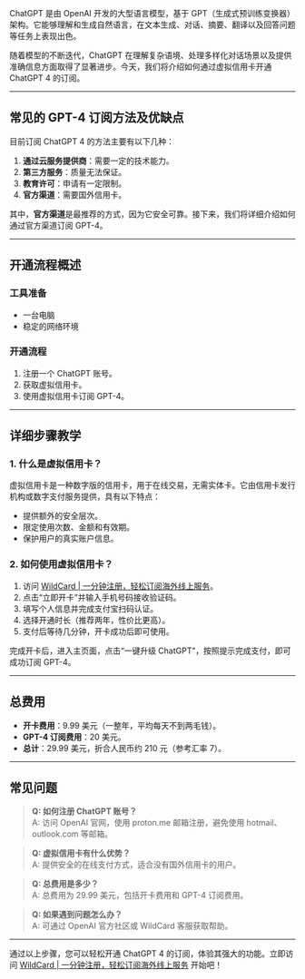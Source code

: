 ChatGPT 是由 OpenAI 开发的大型语言模型，基于 GPT（生成式预训练变换器）架构。它能够理解和生成自然语言，在文本生成、对话、摘要、翻译以及回答问题等任务上表现出色。

随着模型的不断迭代，ChatGPT 在理解复杂语境、处理多样化对话场景以及提供准确信息方面取得了显著进步。今天，我们将介绍如何通过虚拟信用卡开通 ChatGPT 4 的订阅。

---

## 常见的 GPT-4 订阅方法及优缺点

目前订阅 ChatGPT 4 的方法主要有以下几种：

1. **通过云服务提供商**：需要一定的技术能力。
2. **第三方服务**：质量无法保证。
3. **教育许可**：申请有一定限制。
4. **官方渠道**：需要国外信用卡。

其中，**官方渠道**是最推荐的方式，因为它安全可靠。接下来，我们将详细介绍如何通过官方渠道订阅 GPT-4。

---

## 开通流程概述

### 工具准备
- 一台电脑
- 稳定的网络环境

### 开通流程
1. 注册一个 ChatGPT 账号。
2. 获取虚拟信用卡。
3. 使用虚拟信用卡订阅 GPT-4。

---

## 详细步骤教学

### 1. 什么是虚拟信用卡？

虚拟信用卡是一种数字版的信用卡，用于在线交易，无需实体卡。它由信用卡发行机构或数字支付服务提供，具有以下特点：
- 提供额外的安全层次。
- 限定使用次数、金额和有效期。
- 保护用户的真实账户信息。

### 2. 如何使用虚拟信用卡？

1. 访问 [WildCard | 一分钟注册，轻松订阅海外线上服务](https://bit.ly/bewildcard)。
2. 点击“立即开卡”并输入手机号码接收验证码。
3. 填写个人信息并完成支付宝扫码认证。
4. 选择开通时长（推荐两年，性价比更高）。
5. 支付后等待几分钟，开卡成功后即可使用。

完成开卡后，进入主页面，点击“一键升级 ChatGPT”，按照提示完成支付，即可成功订阅 GPT-4。

---

## 总费用

- **开卡费用**：9.99 美元（一整年，平均每天不到两毛钱）。
- **GPT-4 订阅费用**：20 美元。
- **总计**：29.99 美元，折合人民币约 210 元（参考汇率 7）。

---

## 常见问题

> **Q: 如何注册 ChatGPT 账号？**  
> A: 访问 OpenAI 官网，使用 proton.me 邮箱注册，避免使用 hotmail、outlook.com 等邮箱。

> **Q: 虚拟信用卡有什么优势？**  
> A: 提供安全的在线支付方式，适合没有国外信用卡的用户。

> **Q: 总费用是多少？**  
> A: 总费用为 29.99 美元，包括开卡费用和 GPT-4 订阅费用。

> **Q: 如果遇到问题怎么办？**  
> A: 可通过 OpenAI 官方社区或 WildCard 客服获取帮助。

---

通过以上步骤，您可以轻松开通 ChatGPT 4 的订阅，体验其强大的功能。立即访问 [WildCard | 一分钟注册，轻松订阅海外线上服务](https://bit.ly/bewildcard) 开始吧！